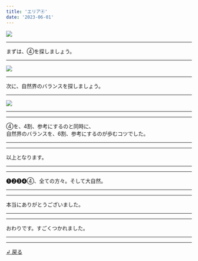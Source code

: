 ```yaml
---
title: 'エリア④'
date: '2023-06-01'
---
```

![](/images/00.jpg)
***
まずは、④を探しましょう。
***
![](/images/00_n.jpg)
***
次に、自然界のバランスを探しましょう。
***
![](/images/00__n.jpg)
***
***
④を、4割、参考にするのと同時に、  
自然界のバランスを、6割、参考にするのが歩むコツでした。
***
***
以上となります。
***
***
➊➋➌➍④、全ての方々。そして大自然。
***
***
本当にありがとうございました。
***
***
おわりです。すごくつかれました。
***
***
[ ↲ 戻る ](https://01234567890.thebase.in/about)
